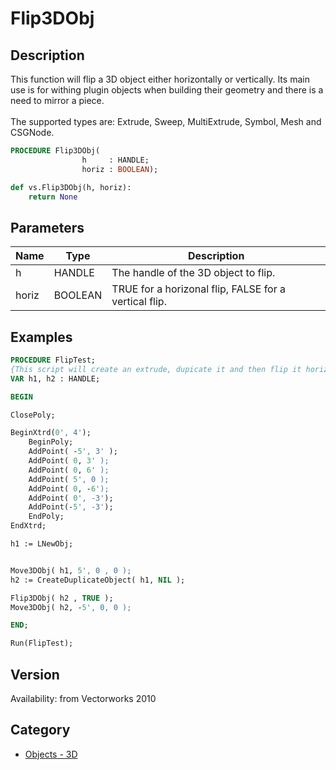 # Flip3DObj

## Description
This function will flip a 3D object either horizontally or vertically. Its main use is for withing plugin objects when building their geometry and there is a need to mirror a piece.<BR>
<BR>
The supported types are: Extrude, Sweep, MultiExtrude, Symbol, Mesh and CSGNode.

```pascal
PROCEDURE Flip3DObj(
				h     : HANDLE;
				horiz : BOOLEAN);
```

```python
def vs.Flip3DObj(h, horiz):
    return None
```

## Parameters
|Name|Type|Description|
|---|---|---|
|h|HANDLE|The handle of the 3D object to flip.|
|horiz|BOOLEAN|TRUE for a horizonal flip, FALSE for a vertical flip.|

## Examples
```pascal
PROCEDURE FlipTest;
{This script will create an extrude, dupicate it and then flip it horizontally}
VAR h1, h2 : HANDLE;

BEGIN

ClosePoly;

BeginXtrd(0', 4');
    BeginPoly;
	AddPoint( -5', 3' );
	AddPoint( 0, 3' );
	AddPoint( 0, 6' );
	AddPoint( 5', 0 );
	AddPoint( 0, -6');
	AddPoint( 0', -3');
	AddPoint(-5', -3');
    EndPoly;
EndXtrd;

h1 := LNewObj;


Move3DObj( h1, 5', 0 , 0 );
h2 := CreateDuplicateObject( h1, NIL );

Flip3DObj( h2 , TRUE );
Move3DObj( h2, -5', 0, 0 );

END;

Run(FlipTest);
```

## Version
Availability: from Vectorworks 2010

## Category
* [Objects - 3D](../Categories/Objects%20-%203D.md)
